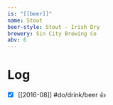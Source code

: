```yaml
---
is: "[[beer]]"
name: Stout
beer-style: Stout - Irish Dry
brewery: Sin City Brewing Co
abv: 6
---
```

# Log
- [x] [[2016-08]] #do/drink/beer 👍
